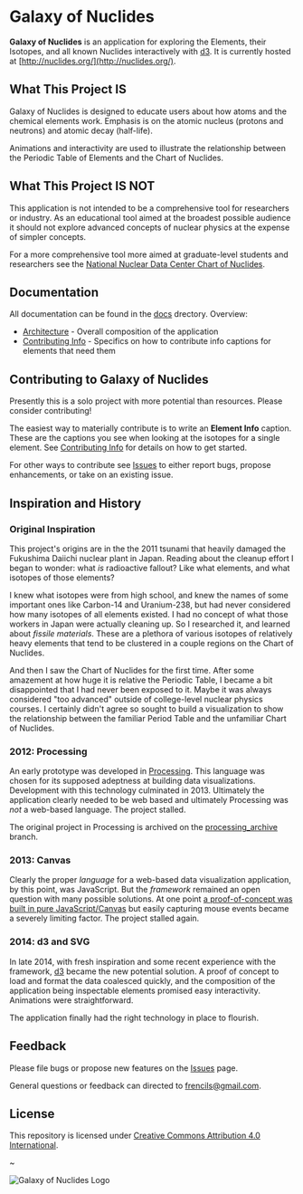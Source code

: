 # Galaxy of Nuclides

**Galaxy of Nuclides** is an application for exploring the Elements, their Isotopes, and all known Nuclides interactively with [d3](http://d3js.org/). It is currently hosted at [http://nuclides.org/](http://nuclides.org/).

## What This Project IS

Galaxy of Nuclides is designed to educate users about how atoms and the chemical elements work. Emphasis is on the atomic nucleus (protons and neutrons) and atomic decay (half-life).

Animations and interactivity are used to illustrate the relationship between the Periodic Table of Elements and the Chart of Nuclides.

## What This Project IS NOT

This application is not intended to be a comprehensive tool for researchers or industry. As an educational tool aimed at the broadest possible audience it should not explore advanced concepts of nuclear physics at the expense of simpler concepts.

For a more comprehensive tool more aimed at graduate-level students and researchers see the [National Nuclear Data Center Chart of Nuclides](http://www.nndc.bnl.gov/chart/).

## Documentation

All documentation can be found in the [docs](https://github.com/Frencil/galaxy_of_nuclides/tree/master/docs) drectory. Overview:

* [Architecture](https://github.com/Frencil/galaxy_of_nuclides/blob/master/docs/Architecture.md) - Overall composition of the application
* [Contributing Info](https://github.com/Frencil/galaxy_of_nuclides/blob/master/docs/ContributingInfo.md) - Specifics on how to contribute info captions for elements that need them

## Contributing to Galaxy of Nuclides

Presently this is a solo project with more potential than resources. Please consider contributing!

The easiest way to materially contribute is to write an **Element Info** caption. These are the captions you see when looking at the isotopes for a single element. See [Contributing Info](https://github.com/Frencil/galaxy_of_nuclides/blob/master/docs/ContributingInfo.md) for details on how to get started.

For other ways to contribute see [Issues](https://github.com/Frencil/galaxy_of_nuclides/issues) to either report bugs, propose enhancements, or take on an existing issue.

## Inspiration and History

### Original Inspiration

This project's origins are in the the 2011 tsunami that heavily damaged the Fukushima Daiichi nuclear plant in Japan. Reading about the cleanup effort I began to wonder: what *is* radioactive fallout? Like what elements, and what isotopes of those elements?

I knew what isotopes were from high school, and knew the names of some important ones like Carbon-14 and Uranium-238, but had never considered how many isotopes of all elements existed. I had no concept of what those workers in Japan were actually cleaning up. So I researched it, and learned about *fissile materials*. These are a plethora of various isotopes of relatively heavy elements that tend to be clustered in a couple regions on the Chart of Nuclides.

And then I saw the Chart of Nuclides for the first time. After some amazement at how huge it is relative the Periodic Table, I became a bit disappointed that I had never been exposed to it. Maybe it was always considered "too advanced" outside of college-level nuclear physics courses. I certainly didn't agree so sought to build a visualization to show the relationship between the familiar Period Table and the unfamiliar Chart of Nuclides.

### 2012: Processing

An early prototype was developed in [Processing](https://processing.org/). This language was chosen for its supposed adeptness at building data visualizations. Development with this technology culminated in 2013. Ultimately the application clearly needed to be web based and ultimately Processing was *not* a web-based language. The project stalled.

The original project in Processing is archived on the [processing_archive](https://github.com/Frencil/galaxy_of_nuclides/tree/processing_archive) branch.

### 2013: Canvas

Clearly the proper *language* for a web-based data visualization application, by this point, was JavaScript. But the *framework* remained an open question with many possible solutions. At one point [a proof-of-concept was built in pure JavaScript/Canvas](http://nuclides.org/v2/) but easily capturing mouse events became a severely limiting factor. The project stalled again.

### 2014: d3 and SVG

In late 2014, with fresh inspiration and some recent experience with the framework, [d3](http://d3js.org/) became the new potential solution. A proof of concept to load and format the data coalesced quickly, and the composition of the application being inspectable elements promised easy interactivity. Animations were straightforward.

The application finally had the right technology in place to flourish.

## Feedback

Please file bugs or propose new features on the [Issues](https://github.com/Frencil/galaxy_of_nuclides/issues) page.

General questions or feedback can directed to [frencils@gmail.com](mailto:frencils@gmail.com).

## License

This repository is licensed under [Creative Commons Attribution 4.0 International](http://creativecommons.org/licenses/by/4.0/).

~

![Galaxy of Nuclides Logo](http://nuclides.org/images/svg/logo.svg)